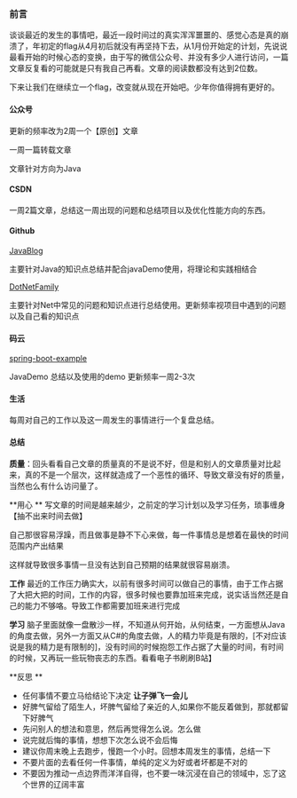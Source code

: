 ### 前言

谈谈最近的发生的事情吧，最近一段时间过的真实浑浑噩噩的、感觉心态是真的崩溃了，年初定的flag从4月初后就没有再坚持下去，从1月份开始定的计划，先说说最看开始的时候心态的变换，由于写的微信公众号、并没有多少人进行访问，一篇文章反复看的可能就是只有我自己再看。文章的阅读数都没有达到2位数。

下来让我们在继续立一个flag，改变就从现在开始吧。少年你值得拥有更好的。

#### 公众号

更新的频率改为2周一个【原创】文章

一周一篇转载文章

文章针对方向为Java



#### CSDN

一周2篇文章，总结这一周出现的问题和总结项目以及优化性能方向的东西。

#### Github

[JavaBlog](https://github.com/SnailThink/JavaBlog)

主要针对Java的知识点总结并配合javaDemo使用，将理论和实践相结合



[DotNetFamily](https://github.com/SnailThink/DotNetFamily)

主要针对Net中常见的问题和知识点进行总结使用。更新频率视项目中遇到的问题以及自己看的知识点



#### 码云

[spring-boot-example](https://gitee.com/VincentBlog/spring-boot-example)

JavaDemo 总结以及使用的demo 更新频率一周2-3次



#### 生活

每周对自己的工作以及这一周发生的事情进行一个复盘总结。



#### 总结

**质量**：回头看看自己文章的质量真的不是说不好，但是和别人的文章质量对比起来，真的不是一个层次，这样就造成了一个恶性的循环、导致文章没有好的质量，当然也么有什么访问量了。



**用心 ** 写文章的时间是越来越少，之前定的学习计划以及学习任务，琐事缠身【抽不出来时间去做】

自己那很容易浮躁，而且做事是静不下心来做，每一件事情总是想着在最快的时间范围内产出结果

这样就导致很多事情一旦没有达到自己预期的结果就很容易崩溃。



**工作** 最近的工作压力确实大，以前有很多时间可以做自己的事情，由于工作占据了大把大把的时间，工作的内容，很多时候也要靠加班来完成，说实话当然还是自己的能力不够咯。导致工作都需要加班来进行完成



**学习**  脑子里面就像一盘散沙一样，不知道从何开始，从何结束，一方面想从Java的角度去做，另外一方面又从C#的角度去做，人的精力毕竟是有限的，[不对应该说是我的精力是有限制的]，没有时间的时候抱怨工作占据了大量的时间，有时间的时候，又再玩一些玩物丧志的东西。看看电子书刷刷B站】



**反思 **

- 任何事情不要立马给结论下决定 **让子弹飞一会儿**
- 好脾气留给了陌生人，坏脾气留给了亲近的人,如果你不能反着做到，那就都留下好脾气
- 先问别人的想法和意思，然后再觉得怎么说。怎么做
- 说完就后悔的事情，想想下次怎么说不会后悔
- 建议你周末晚上去跑步，慢跑一个小时。回想本周发生的事情，总结一下
- 不要片面的去看任何一件事情，单纯的定义为好或者坏都是不对的
- 不要因为推动一点边界而洋洋自得，也不要一味沉浸在自己的领域中，忘了这个世界的辽阔丰富

